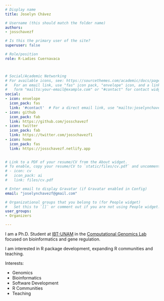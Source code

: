 ```yaml
---
# Display name
title: Joselyn Chávez

# Username (this should match the folder name)
authors:
- josschavezf

# Is this the primary user of the site?
superuser: false

# Role/position
role: R-Ladies Cuernavaca



# Social/Academic Networking
# For available icons, see: https://sourcethemes.com/academic/docs/page-builder/#icons
#   For an email link, use "fas" icon pack, "envelope" icon, and a link in the
#   form "mailto:your-email@example.com" or "#contact" for contact widget.
social:
- icon: envelope
  icon_pack: fas
  link: '#contact'  # For a direct email link, use "mailto:joselynchavezf@gmail.com".
- icon: github
  icon_pack: fab
  link: https://github.com/josschavezf
- icon: twitter
  icon_pack: fab
  link: https://twitter.com/josschavezf1
- icon: home
  icon_pack: fas
  link: https://josschavezf.netlify.app

  
# Link to a PDF of your resume/CV from the About widget.
# To enable, copy your resume/CV to `static/files/cv.pdf` and uncomment the lines below.
# - icon: cv
#   icon_pack: ai
#   link: files/cv.pdf

# Enter email to display Gravatar (if Gravatar enabled in Config)
email: "joselynchavezf@gmail.com"

# Organizational groups that you belong to (for People widget)
#   Set this to `[]` or comment out if you are not using People widget.
user_groups:
- Organizers

---
```


I am a Ph.D. Student at [IBT-UNAM](https://ww.ibt.unam.mx) in the [Computational Genomics Lab](https://biocomputo.ibt.unam.mx) focused on bioinformatics and gene regulation. 

I am interested in R package development, expanding R communities and teaching.


Interests:

- Genomics
- Bioinformatics
- Software Development
- R Communities
- Teaching
